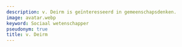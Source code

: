 ```yaml
---
description: v. Deirm is geïnteresseerd in gemeenschapsdenken.
image: avatar.webp
keyword: Sociaal wetenschapper
pseudonym: true
title: v. Deirm
---
```

